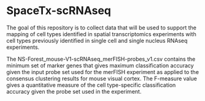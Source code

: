 # SpaceTx-scRNAseq
The goal of this repository is to collect data that will be used to support the mapping of cell types identified in spatial transcriptomics experiments with cell types previously identified in single cell and single nucleus RNAseq experiments.

The NS-Forest_mouse-V1-scRNAseq_merFISH-probes_v1.csv contains the minimum set of marker genes that gives maximum classification accuracy given the input probe set used for the merFISH experiment as applied to the consensus clustering results for mouse visual cortex.  The F-measure value gives a quantitative measure of the cell type-specific classification accuracy given the probe set used in the experiment.

